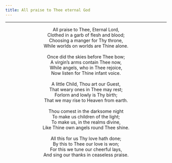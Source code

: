 ```yaml
---
title: All praise to Thee eternal God
---
```


---
<center>
All praise to Thee, Eternal Lord,<br/>
Clothed in a garb of flesh and blood;<br/>
Choosing a manger for Thy throne,<br/>
While worlds on worlds are Thine alone.<br/>
<br/>
Once did the skies before Thee bow;<br/>
A virgin’s arms contain Thee now,<br/>
While angels, who in Thee rejoice,<br/>
Now listen for Thine infant voice.<br/>
<br/>
A little Child, Thou art our Guest,<br/>
That weary ones in Thee may rest;<br/>
Forlorn and lowly is Thy birth;<br/>
That we may rise to Heaven from earth.<br/>
<br/>
Thou comest in the darksome night<br/>
To make us children of the light;<br/>
To make us, in the realms divine,<br/>
Like Thine own angels round Thee shine.<br/>
<br/>
All this for us Thy love hath done;<br/>
By this to Thee our love is won;<br/>
For this we tune our cheerful lays,<br/>
And sing our thanks in ceaseless praise.
</center>
